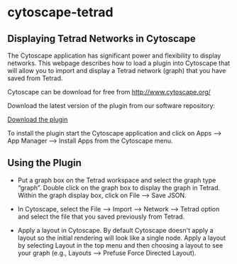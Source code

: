 # cytoscape-tetrad

## Displaying Tetrad Networks in Cytoscape

The Cytoscape application has significant power and flexibility to display networks. This webpage describes how to load a plugin into Cytoscape that will allow you to import and display a Tetrad network (graph) that you have saved from Tetrad. 

Cytoscape can be download for free from http://www.cytoscape.org/ 

Download the latest version of the plugin from our software repository:

[Download the plugin](https://cloud.ccd.pitt.edu/latest-cytoscape-tetrad-app.html)

To install the plugin start the Cytoscape application and click on Apps --> App Manager --> Install Apps from the Cytoscape menu. 

## Using the Plugin 

- Put a graph box on the Tetrad workspace and select the graph type “graph”. Double click on the graph box to display the graph in Tetrad. Within the graph display box, click on File --> Save JSON. 

- In Cytoscape, select the File --> Import --> Network --> Tetrad option and select the file that you saved previously from Tetrad. 

- Apply a layout in Cytoscape. By default Cytoscape doesn't apply a layout so the initial rendering will look like a single node. Apply a layout by selecting Layout in the top menu and then choosing a layout to see your graph (e.g., Layouts --> Prefuse Force Directed Layout). 